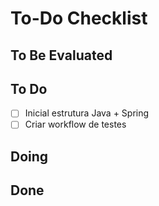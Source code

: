 # To-Do Checklist

## To Be Evaluated

<!-- - [ ] Lorem -->

## To Do

-   [ ] Inicial estrutura Java + Spring
-   [ ] Criar workflow de testes

## Doing

<!-- - [ ] Lorem -->

## Done

<!-- - [ ] Lorem -->
